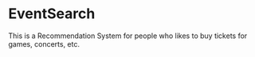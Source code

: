 # EventSearch

This is a Recommendation System for people who likes to buy tickets for games, concerts, etc.
